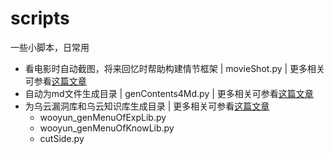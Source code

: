 # scripts
一些小脚本，日常用
* 看电影时自动截图，将来回忆时帮助构建情节框架 | movieShot.py | 更多相关可参看[这篇文章](http://www.cnblogs.com/findneo/p/6978669.html)
* 自动为md文件生成目录 | genContents4Md.py | 更多相关可参看[这篇文章](http://www.cnblogs.com/findneo/p/7083005.html)
* 为乌云漏洞库和乌云知识库生成目录 | 更多相关可参看[这篇文章](http://www.cnblogs.com/findneo/p/6833182.html)
  * wooyun_genMenuOfExpLib.py
  * wooyun_genMenuOfKnowLib.py
  * cutSide.py
